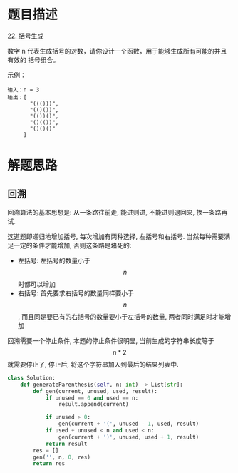 # 题目描述

[22. 括号生成](https://leetcode-cn.com/problems/generate-parentheses/)

数字 n 代表生成括号的对数，请你设计一个函数，用于能够生成所有可能的并且 有效的 括号组合。

示例：
```
输入：n = 3
输出：[
       "((()))",
       "(()())",
       "(())()",
       "()(())",
       "()()()"
     ]
```

# 解题思路

## 回溯

回溯算法的基本思想是: 从一条路往前走, 能进则进, 不能进则退回来, 换一条路再试.

这道题即递归地增加括号, 每次增加有两种选择, 左括号和右括号. 当然每种需要满足一定的条件才能增加, 否则这条路是堵死的:

- 左括号: 左括号的数量小于$$n$$时都可以增加
- 右括号: 首先要求右括号的数量同样要小于$$n$$, 而且同是要已有的右括号的数量要小于左括号的数量, 两者同时满足时才能增加

回溯需要一个停止条件, 本题的停止条件很明显, 当前生成的字符串长度等于$$n*2$$就需要停止了, 停止后, 将这个字符串加入到最后的结果列表中.

```python
class Solution:
    def generateParenthesis(self, n: int) -> List[str]:
        def gen(current, unused, used, result):
            if unused == 0 and used == n:
                result.append(current)

            if unused > 0:
                gen(current + '(', unused - 1, used, result)
            if used + unused < n and used < n:
                gen(current + ')', unused, used + 1, result)
            return result
        res = []
        gen('', n, 0, res)
        return res
```
